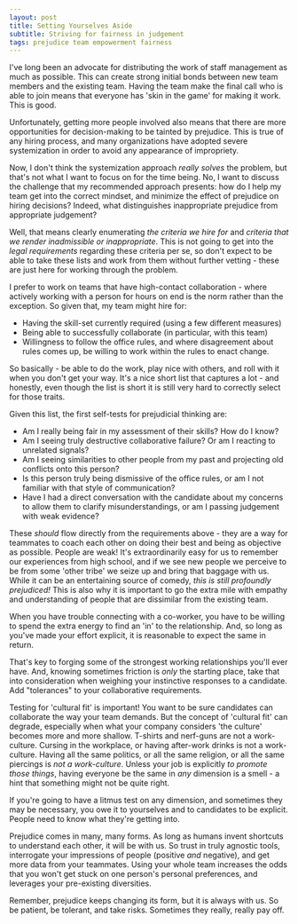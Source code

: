 ```yaml
---
layout: post
title: Setting Yourselves Aside
subtitle: Striving for fairness in judgement  
tags: prejudice team empowerment fairness
---
```


I've long been an advocate for distributing the work of staff management as much as possible. This can create strong initial bonds between new team members and the existing team. Having the team make the final call who is able to join means that everyone has 'skin in the game' for making it work. This is good.

Unfortunately, getting more people involved also means that there are more opportunities for decision-making to be tainted by prejudice. This is true of any hiring process, and many organizations have adopted severe systemization in order to avoid any appearance of impropriety.

Now, I don't think the systemization approach *really solves* the problem, but that's not what I want to focus on for the time being. No, I want to discuss the challenge that my recommended approach presents: how do I help my team get into the correct mindset, and minimize the effect of prejudice on hiring decisions? Indeed, what distinguishes inappropriate prejudice from appropriate judgement?

Well, that means clearly enumerating *the criteria we hire for* and *criteria that we render inadmissible or inappropriate*. This is not going to get into the *legal requirements* regarding these criteria per se, so don't expect to be able to take these lists and work from them without further vetting - these are just here for working through the problem. 

I prefer to work on teams that have high-contact collaboration - where actively working with a person for hours on end is the norm rather than the exception. So given that, my team might hire for:

- Having the skill-set currently required (using a few different measures)
- Being able to successfully collaborate (in particular, with this team)
- Willingness to follow the office rules, and where disagreement about rules comes up, be willing to work within the rules to enact change.

So basically - be able to do the work, play nice with others, and roll with it when you don't get your way. It's a nice short list that captures a lot - and honestly, even though the list is short it is still very hard to correctly select for those traits.

Given this list, the first self-tests for prejudicial thinking are:

- Am I really being fair in my assessment of their skills? How do I know?
- Am I seeing truly destructive collaborative failure? Or am I reacting to unrelated signals?
- Am I seeing similarities to other people from my past and projecting old conflicts onto this person?
- Is this person truly being dismissive of the office rules, or am I not familiar with that style of communication?
- Have I had a direct conversation with the candidate about my concerns to allow them to clarify misunderstandings, or am I passing judgement with weak evidence?

These *should* flow directly from the requirements above - they are a way for teammates to coach each other on doing their best and being as objective as possible. People are weak! It's extraordinarily easy for us to remember our experiences from high school, and if we see new people we perceive to be from some 'other tribe' we seize up and bring that baggage with us. While it can be an entertaining source of comedy, *this is still profoundly prejudiced!* This is also why it is important to go the extra mile with empathy and understanding of people that are dissimilar from the existing team.

When you have trouble connecting with a co-worker, you have to be willing to spend the extra energy to find an 'in' to the relationship. And, so long as you've made your effort explicit, it is reasonable to expect the same in return.

That's key to forging some of the strongest working relationships you'll ever have. And, knowing sometimes friction is *only* the starting place, take that into consideration when weighing your instinctive responses to a candidate. Add "tolerances" to your collaborative requirements.

Testing for 'cultural fit' is important! You want to be sure candidates can collaborate the way your team demands. But the concept of 'cultural fit' can degrade, especially when what your company considers 'the culture' becomes more and more shallow. T-shirts and nerf-guns are not a work-culture. Cursing in the workplace, or having after-work drinks is not a work-culture. Having all the same politics, or all the same religion, or all the same piercings is *not a work-culture*. Unless your job is explicitly *to promote those things*, having everyone be the same in *any* dimension is a smell - a hint that something might not be quite right.
 
If you're going to have a litmus test on any dimension, and sometimes they may be necessary, you owe it to yourselves and to candidates to be explicit. People need to know what they're getting into.

Prejudice comes in many, many forms. As long as humans invent shortcuts to understand each other, it will be with us. So trust in truly agnostic tools, interrogate your impressions of people (positive *and* negative), and get more data from your teammates. Using your whole team increases the odds that you won't get stuck on one person's personal preferences, and leverages your pre-existing diversities.

Remember, prejudice keeps changing its form, but it is always with us. So be patient, be tolerant, and take risks. Sometimes they really, really pay off.
